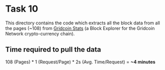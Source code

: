 # Task 10

This directory contains the code which extracts all the block data from all the pages (~108) from 
[Gridcoin Stats](https://www.gridcoinstats.eu) (a Block Explorer for the Gridcoin Network crypto-currency chain).


## Time required to pull the data

108 (Pages) * 1 (Request/Page) * 2s (Avg. Time/Request) = **~4 minutes**
